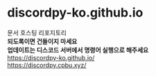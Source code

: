 # discordpy-ko.github.io
문서 호스팅 리포지토리  
__**되도록이면 건들이지 마세요**__  
__**업데이트는 디스코드 서버에서 명령어 실행으로 해주세요**__  
https://discordpy-ko.github.io/  
https://discordpy.cpbu.xyz/  
